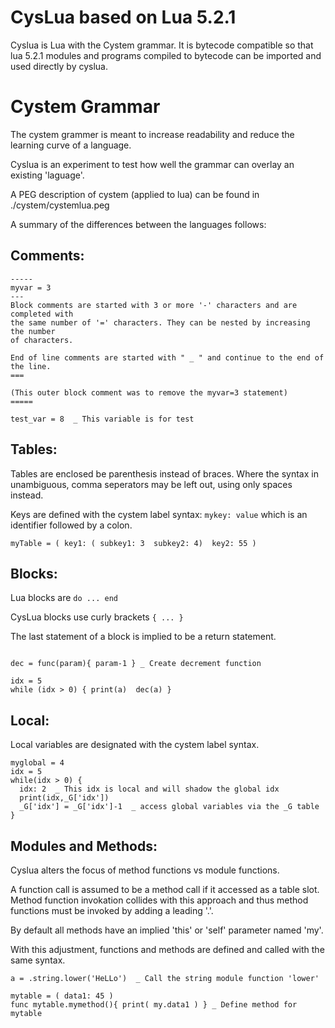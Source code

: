 
CysLua based on Lua 5.2.1
================

Cyslua is Lua with the Cystem grammar. It is bytecode compatible so that 
lua 5.2.1 modules and programs compiled to bytecode can be imported and
used directly by cyslua. 


Cystem Grammar
==============

The cystem grammer is meant to increase readability and reduce the learning
curve of a language.

Cyslua is an experiment to test how well the grammar can overlay an existing
'laguage'.


A PEG description of cystem (applied to lua) can be found in
./cystem/cystemlua.peg

A summary of the differences between the languages follows:

Comments:
---------
```
-----
myvar = 3
---
Block comments are started with 3 or more '-' characters and are completed with
the same number of '=' characters. They can be nested by increasing the number
of characters.

End of line comments are started with " _ " and continue to the end of the line.
===

(This outer block comment was to remove the myvar=3 statement)
=====

test_var = 8  _ This variable is for test

```


Tables:
-------

Tables are enclosed be parenthesis instead of braces. Where the syntax in 
unambiguous, comma seperators may be left out, using only spaces instead.

Keys are defined with the cystem label syntax: ``` mykey: value ``` which
is an identifier followed by a colon.

```
myTable = ( key1: ( subkey1: 3  subkey2: 4)  key2: 55 )
```

Blocks:
-------

Lua blocks are ```do ... end```

CysLua blocks use curly brackets ```{ ... }```

The last statement of a block is implied to be a return statement.

```

dec = func(param){ param-1 } _ Create decrement function

idx = 5
while (idx > 0) { print(a)  dec(a) }
```


Local:
------

Local variables are designated with the cystem label syntax.

```
myglobal = 4
idx = 5
while(idx > 0) {
  idx: 2  _ This idx is local and will shadow the global idx
  print(idx,_G['idx'])  
  _G['idx'] = _G['idx']-1  _ access global variables via the _G table
}
```

Modules and Methods:
--------------------

Cyslua alters the focus of method functions vs module functions.

A function call is assumed to be a method call if it accessed as a table slot.
Method function invokation collides with this approach and thus method functions
must be invoked by adding a leading '.'.

By default all methods have an implied 'this' or 'self' parameter named 'my'.

With this adjustment, functions and methods are defined and called with the 
same syntax.

```
a = .string.lower('HeLLo')  _ Call the string module function 'lower'

mytable = ( data1: 45 )
func mytable.mymethod(){ print( my.data1 ) } _ Define method for mytable
```







